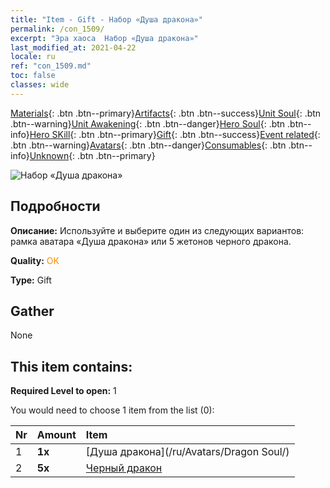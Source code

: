 ```yaml
---
title: "Item - Gift - Набор «Душа дракона»"
permalink: /con_1509/
excerpt: "Эра хаоса  Набор «Душа дракона»"
last_modified_at: 2021-04-22
locale: ru
ref: "con_1509.md"
toc: false
classes: wide
---
```

 [Materials](/ItemsRU/){: .btn .btn--primary}[Artifacts](/ItemsRU/Artifacts/){: .btn .btn--success}[Unit Soul](/ItemsRU/UnitSoul/){: .btn .btn--warning}[Unit Awakening](/ItemsRU/UnitAwakening/){: .btn .btn--danger}[Hero Soul](/ItemsRU/HeroSoul/){: .btn .btn--info}[Hero SKill](/ItemsRU/HeroSkill/){: .btn .btn--primary}[Gift](/ItemsRU/Gift/){: .btn .btn--success}[Event related](/ItemsRU/Events/){: .btn .btn--warning}[Avatars](/ItemsRU/Avatars/){: .btn .btn--danger}[Consumables](/ItemsRU/Consumables/){: .btn .btn--info}[Unknown](/ItemsRU/Unknown/){: .btn .btn--primary}

 ![Набор «Душа дракона»](/images/t/i_907123.png)

## Подробности
 **Описание:** Используйте и выберите один из следующих вариантов: рамка аватара «Душа дракона» или 5 жетонов черного дракона.

 **Quality:** <span style="color: #FF8C00">OK</span>

 **Type:** Gift

## Gather

  None

## This item contains:

 **Required Level to open:** 1

 You would need to choose 1 item from the list (0):

  | Nr | Amount |     Item    |
  |:---|:-------|:------------|
  | 1 |  **1x** | [Душа дракона](/ru/Avatars/Dragon Soul/) |  | 
  | 2 |  **5x** | [Черный дракон](/ItemsRU/unt_250/) |  | 
